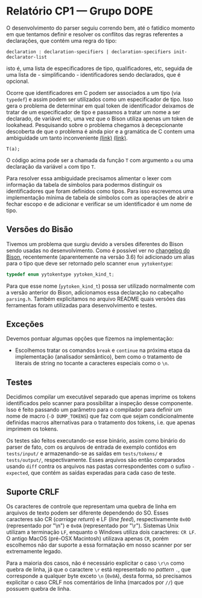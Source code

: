 # Relatório CP1 — Grupo DOPE

O desenvolvimento do parser seguiu correndo bem, até o fatídico momento em que
tentamos definir e resolver os conflitos das regras referentes a declarações,
que contém uma regra do tipo:

```
declaration : declaration-specifiers | declaration-specifiers init-declarator-list
```

isto é, uma lista de especificadores de tipo, qualificadores, etc, seguida de
uma lista de - simplificando - identificadores sendo declarados, que é opcional.

Ocorre que identificadores em C podem ser associados a um tipo (via `typedef`) e
assim podem ser utilizados como um especificador de tipo. Isso gera o problema
de determinar em qual token de identificador deixamos de tratar de um
especificador de tipo e passamos a tratar um nome a ser declarado, de variável
etc, uma vez que o Bison utiliza apenas um token de lookahead. Pesquisando sobre
o problema chegamos à decepcionante descoberta de que o problema é ainda pior e
a gramática de C contem uma ambiguidade um tanto inconveniente [(link)][blog]
[(link)][roskind].

```
T(a);
```

O código acima pode ser a chamada da função `T` com argumento `a` ou uma
declaração da variável `a` com tipo `T`.

Para resolver essa ambiguidade precisamos alimentar o lexer com informação da
tabela de símbolos para podermos distinguir os identificadores que foram
definidos como tipos. Para isso escrevemos uma implementação mínima de tabela de
símbolos com as operações de abrir e fechar escopo e de adicionar e verificar se
um identificador é um nome de tipo.

## Versões do Bisão

Tivemos um problema que surgiu devido a versões diferentes do Bison sendo usadas
no desenvolvimento. Como é possível ver no [changelog do Bison][changelog],
recentemente (aparentemente na versão 3.6) foi adicionado um alias para o tipo
que deve ser retornado pelo scanner `enum yytokentype`:

```c
typedef enum yytokentype yytoken_kind_t;
```

Para que esse nome (`yytoken_kind_t`) possa ser utilizado normalmente com a
versão anterior do Bison, adicionamos essa declaração no cabeçalho `parsing.h`.
Também explicitamos no arquivo README quais versões das ferramentas foram
utilizadas para desenvolvimento e testes.

## Exceções

Devemos pontuar algumas opções que fizemos na implementação:
- Escolhemos tratar os comandos `break` e `continue` na próxima etapa da
  implementação (analisador semântico), bem como o tratamento de literais de
  string no tocante a caracteres especiais como o `\n`. 

## Testes

Decidimos compilar um executável separado que apenas imprime os tokens
identificados pelo scanner para possibilitar a inspeção desse componente. Isso é
feito passando um parâmetro para o compilador para definir um nome de macro (`-D
DUMP_TOKENS`) que faz com que sejam condicionalmente definidas macros
alternativas para o tratamento dos tokens, i.e. que apenas imprimem os tokens.

Os testes são feitos executando-se esse binário, assim como binário do parser de
fato, com os arquivos de entrada de exemplo contidos em `tests/input/` e
armazenando-se as saídas em `tests/tokens/` e `tests/output/`, respectivamente.
Esses arquivos são então comparados usando `diff` contra os arquivos nas pastas
correspondentes com o sufixo `-expected`, que contém as saídas experadas para
cada caso de teste.

## Suporte CRLF

Os caracteres de controle que representam uma quebra de linha em arquivos de
texto podem ser diferente dependendo do SO. Esses caracteres são CR (_carriage
return_) e LF (_line feed_), respectivamente `0x0D` (representado por "\n") e
`0x0A` (representado por "\r"). Sistemas Unix utilizam a terminação `LF`,
enquanto o Windows utiliza dois caracteres: `CR LF`. O antigo MacOS (pré-OSX
Macintosh) utilizava apenas `CR`, porém escolhemos não dar suporte a essa
formatação em nosso scanner por ser extremamente legado.

Para a maioria dos casos, não é necessário explicitar o caso `\r\n` como quebra
de linha, já que o caractere `\r` está representado no _pattern_ `.`, que
corresponde a qualquer byte exceto `\n` (`0x0A`), desta forma, só precisamos
explicitar o caso CRLF nos comentários de linha (marcados por `//`) que possuem
quebra de linha.

[changelog]: https://fossies.org/linux/bison/ChangeLog
[blog]: http://calculist.blogspot.com/2009/02/c-typedef-parsing-problem.html
[roskind]: https://pdos.csail.mit.edu/archive/l/c/roskind.html
